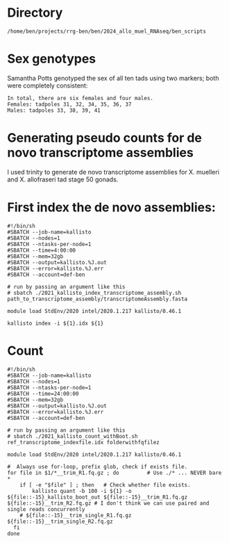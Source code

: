 # Directory
```
/home/ben/projects/rrg-ben/ben/2024_allo_muel_RNAseq/ben_scripts
```

# Sex genotypes
Samantha Potts genotyped the sex of all ten tads using two markers; both were completely consistent:
```
In total, there are six females and four males.
Females: tadpoles 31, 32, 34, 35, 36, 37
Males: tadpoles 33, 38, 39, 41
```

# Generating pseudo counts for de novo transcriptome assemblies

I used trinity to generate de novo transcriptome assemblies for X. muelleri and X. allofraseri tad stage 50 gonads.

# First index the de novo assemblies:
```
#!/bin/sh
#SBATCH --job-name=kallisto
#SBATCH --nodes=1
#SBATCH --ntasks-per-node=1
#SBATCH --time=4:00:00
#SBATCH --mem=32gb
#SBATCH --output=kallisto.%J.out
#SBATCH --error=kallisto.%J.err
#SBATCH --account=def-ben

# run by passing an argument like this
# sbatch ./2021_kallisto_index_transcriptome_assembly.sh path_to_transcriptome_assembly/transcriptomeAssembly.fasta

module load StdEnv/2020 intel/2020.1.217 kallisto/0.46.1

kallisto index -i ${1}.idx ${1}
```

# Count
```
#!/bin/sh
#SBATCH --job-name=kallisto
#SBATCH --nodes=1
#SBATCH --ntasks-per-node=1
#SBATCH --time=24:00:00
#SBATCH --mem=32gb
#SBATCH --output=kallisto.%J.out
#SBATCH --error=kallisto.%J.err
#SBATCH --account=def-ben

# run by passing an argument like this
# sbatch ./2021_kallisto_count_withBoot.sh ref_transcriptome_indexfile.idx folderwithfqfilez

module load StdEnv/2020 intel/2020.1.217 kallisto/0.46.1

#  Always use for-loop, prefix glob, check if exists file.
for file in $1/*__trim_R1.fq.gz ; do         # Use ./* ... NEVER bare *
    if [ -e "$file" ] ; then   # Check whether file exists.
        kallisto quant -b 100 -i ${1} -o ${file::-15}_kallisto_boot_out ${file::-15}__trim_R1.fq.gz ${file::-15}__trim_R2.fq.gz # I don't think we can use paired and single reads concurrently
	# ${file::-15}__trim_single_R1.fq.gz ${file::-15}__trim_single_R2.fq.gz
  fi
done
```
